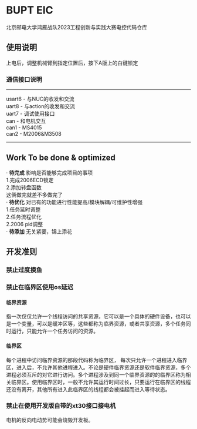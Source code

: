 
# BUPT EIC  

北京邮电大学鸿雁战队2023工程创新与实践大赛电控代码仓库

## 使用说明

上电后，调整机械臂到指定位置后，按下A版上的白键锁定

### 通信接口说明

---

usart6 - 与NUC的收发和交流\
uart8 - 与action的收发和交流\
uart7 - 调试使用接口\
can - 和电机交互\
can1 - MS4015\
can2 - M2006&M3508

---

## Work To be done & optimized

· **待完成** 影响是否能够完成项目的事项\
1.完成2006ECD锁定\
2.添加转盘函数\
这俩做完就差不多做完了\
· **待优化** 对已有的功能进行性能提高/模块解耦/可维护性增强\
1.任务延时调整\
2.任务流程优化\
2.2006 pid调整\
· **待添加** 无关紧要，锦上添花

## 开发准则

### 禁止过度摸鱼

### 禁止在临界区使用os延迟

#### 临界资源

指一次仅仅允许一个线程访问的共享资源，它可以是一个具体的硬件设备，也可以是一个变量，可以是缓冲区等，这些都称为临界资源，或者共享资源，多个任务同时运行，只能允许一个任务访问的资源。

#### 临界区

每个进程中访问临界资源的那段代码称为临界区，
每次只允许一个进程进入临界区，进入后，不允许其他进程进入。不论是硬件临界资源还是软件临界资源，多个进程必须互斥的对它进行访问。多个进程涉及到同一个临界资源的的临界区称为相关临界区。使用临界区时，一般不允许其运行时间过长，只要运行在临界区的线程还没有离开，其他所有进入此临界区的线程都会被挂起而进入等待状态。

### 禁止在使用开发版自带的xt30接口接电机

电机的反向电动势可能会烧毁开发板。
